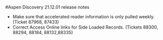 #Aspen Discovery 21.12.01 release notes
- Make sure that accelerated reader information is only pulled weekly. (Ticket 87968, 87433)
- Correct Access Online links for Side Loaded Records. (Tickets 88300, 88294, 88184, 88132,88335)